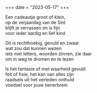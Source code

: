 +++
date = "2023-05-17"
+++

Een cadeautje groot of klein,  \
op de verjaardag van de Sint \
blijft je verrassen en is fijn \
voor ieder aardig en lief kind

Dit is rechthoekig, gevuld en zwaar \
wat zou dat kunnen wezen \
iets met letters, woorden zinnen, zie daar \
om in weg te dromen en te lezen

Is het fantasie of met waarheid gevuld \
feit of fixie, het kan van alles zijn \
raadsels uit het verleden onthuld  \
voedsel voor jouw tienerbrein
